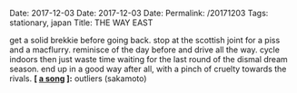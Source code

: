 Date: 2017-12-03
Date: 2017-12-03
Date: 
Permalink: /20171203
Tags: stationary, japan
Title: THE WAY EAST
  
get a solid brekkie before going back. stop at the scottish joint for a piss and a macflurry. reminisce of the day before and drive all the way. cycle indoors then just waste time waiting for the last round of the dismal dream season. end up in a good way after all, with a pinch of cruelty towards the rivals.
**[ [a song](spotify:track:3RqY8joibg1zTdiz0gBbcC) ]:** outliers (sakamoto)